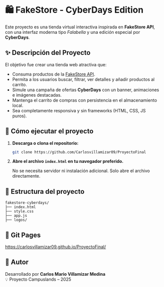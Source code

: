 
# 🛍️ FakeStore - CyberDays Edition

Este proyecto es una tienda virtual interactiva inspirada en **FakeStore API**, con una interfaz moderna tipo *Falabella* y una edición especial por **CyberDays**.

## ✨ Descripción del Proyecto

El objetivo fue crear una tienda web atractiva que:
- Consuma productos de la [FakeStore API](https://fakestoreapi.com/).
- Permita a los usuarios buscar, filtrar, ver detalles y añadir productos al carrito.
- Simule una campaña de ofertas **CyberDays** con un banner, animaciones e imágenes destacadas.
- Mantenga el carrito de compras con persistencia en el almacenamiento local.
- Sea completamente responsiva y sin frameworks (HTML, CSS, JS puros).



## 🚀 Cómo ejecutar el proyecto

1. **Descarga o clona el repositorio:**

   ```bash
   git clone https://github.com/Carlosvillamizar09/ProyectoFinal
   ```

2. **Abre el archivo `index.html` en tu navegador preferido.**

   No se necesita servidor ni instalación adicional. Solo abre el archivo directamente.

## 📁 Estructura del proyecto

```plaintext
fakestore-cyberdays/
├── index.html
├── style.css
├── app.js
├── logos/
```
## 📄 Git Pages

https://carlosvillamizar09.github.io/ProyectoFinal/


## 🙌 Autor

Desarrollado por **Carlos Mario Villamizar Medina**  
💡 Proyecto Campuslands – 2025
